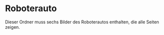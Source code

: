 Roboterauto
====

Dieser Ordner muss sechs Bilder des Roboterautos enthalten, die alle Seiten zeigen.